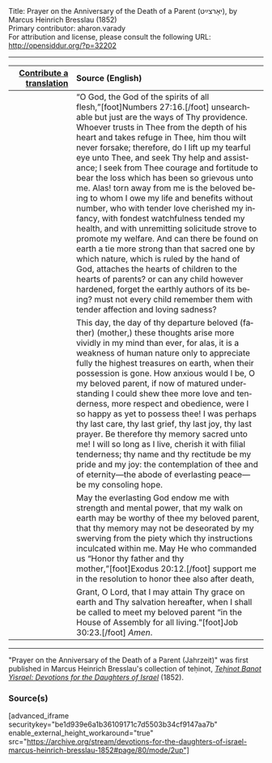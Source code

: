 <html>
<head></head>
<body>
Title: Prayer on the Anniversary of the Death of a Parent (יאָרצײַט), by Marcus Heinrich Bresslau (1852)<br />
Primary contributor: aharon.varady<br />
For attribution and license, please consult the following URL: <a href="http://opensiddur.org/?p=32202">http://opensiddur.org/?p=32202</a>
<p />
<hr />

<table style="margin-left: auto;margin-right: auto;" class="draggable">
<thead><tr><th id="x" style="text-align: right;"><a href="/contributing/upload/">Contribute a translation</a></th><th style="text-align: left;">Source (English)</th></tr></thead>
<tbody>
<tr><td style="vertical-align:top;" width="25%">
<div class="liturgy" lang="he">

</span></div></td>
 
<td style="vertical-align:top;">
<div class="english" lang="en">
“O God, the God of the spirits of all flesh,”[foot]Numbers 27:16.[/foot] unsearchable but just are the ways of Thy providence. Whoever trusts in Thee from the depth of his heart and takes refuge in Thee, him thou wilt never forsake; therefore, do I lift up my tearful eye unto Thee, and seek Thy help and assistance; I seek from Thee courage and fortitude to bear the loss which has been so grievous unto me. Alas! torn away from me is the beloved being to whom I owe my life and benefits without number, who with tender love cherished my infancy, with fondest watchfulness tended my health, and with unremitting solicitude strove to promote my welfare. And can there be found on earth a tie more strong than that sacred one by which nature, which is ruled by the hand of God, attaches the hearts of children to the hearts of parents? or can any child however hardened, forget the earthly authors of its being? must not every child remember them with tender affection and loving sadness? 
</div></td></tr>


<tr><td style="vertical-align:top;">
<div class="liturgy" lang="he">

</span></div></td>
 
<td style="vertical-align:top;">
<div class="english" lang="en">
This day, the day of thy departure beloved (father) (mother,) these thoughts arise more vividly in my mind than ever, for alas, it is a weakness of human nature only to appreciate fully the highest treasures on earth, when their possession is gone. How anxious would I be, O my beloved parent, if now of matured understanding I could shew thee more love and tenderness, more respect and obedience, were I so happy as yet to possess thee! I was perhaps thy last care, thy last grief, thy last joy, thy last prayer. Be therefore thy memory sacred unto me! I will so long as I live, cherish it with filial tenderness; thy name and thy rectitude be my pride and my joy: the contemplation of thee and of eternity—the abode of everlasting peace—be my consoling hope. 
</div></td></tr>


<tr><td style="vertical-align:top;">
<div class="liturgy" lang="he">

</span></div></td>
 
<td style="vertical-align:top;">
<div class="english" lang="en">
May the everlasting God endow me with strength and mental power, that my walk on earth may be worthy of thee my beloved parent, that thy memory may not be deseorated by my swerving from the piety which thy instructions inculcated within me. May He who commanded us “Honor thy father and thy mother,”[foot]Exodus 20:12.[/foot] support me in the resolution to honor thee also after death, 
</div></td></tr>


<tr><td style="vertical-align:top;">
<div class="liturgy" lang="he">

</span></div></td>
 
<td style="vertical-align:top;">
<div class="english" lang="en">
Grant, O Lord, that I may attain Thy grace on earth and Thy salvation hereafter, when I shall be called to meet my beloved parent “in the House of Assembly for all living.”[foot]Job 30:23.[/foot] <em>Amen</em>. 
</div></td></tr>
</tbody></table>

<hr />

"Prayer on the Anniversary of the Death of a Parent (Jahrzeit)" was first published in Marcus Heinrich Bresslau's collection of teḥinot, <em><a href="https://opensiddur.org/compilations/sifrei-tehinot/devotions-for-the-daughters-of-israel-by-marcus-heinrich-bresslau-1852/">Teḥinot Banot Yisrael: Devotions for the Daughters of Israel</a></em> (1852).

<h3>Source(s)</h3>

[advanced_iframe securitykey="be1d939e6a1b36109171c7d5503b34cf9147aa7b" enable_external_height_workaround="true" src="https://archive.org/stream/devotions-for-the-daughters-of-israel-marcus-heinrich-bresslau-1852#page/80/mode/2up"]

&nbsp;
</body>
</html>